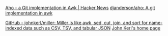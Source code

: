 
[Aho - a Git implementation in Awk | Hacker News](https://news.ycombinator.com/item?id=39327192)
[djanderson/aho: A git implementation in awk](https://github.com/djanderson/aho)

[GitHub - johnkerl/miller: Miller is like awk, sed, cut, join, and sort for name-indexed data such as CSV, TSV, and tabular JSON](https://github.com/johnkerl/miller)
[John Kerl's home page](http://johnkerl.org/)
